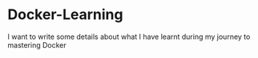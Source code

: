 # Docker-Learning
I want to write some details about what I have learnt during my journey to mastering Docker
